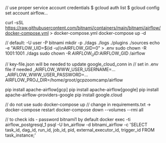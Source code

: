 // use proper service account credentials
$ gcloud auth list
$ gcloud config set account airflow...

curl -sSL https://raw.githubusercontent.com/bitnami/containers/main/bitnami/airflow/docker-compose.yml > docker-compose.yml
docker-compose up -d

// default: -U user -P bitnami
mkdir -p ./dags ./logs ./plugins ./sources
echo -e "AIRFLOW_UID=$(id -u)\nAIRFLOW_GID=0" > .env
sudo chown -R 1001:1001 ./dags
sudo chown -R $AIRFLOW_UID:$AIRFLOW_GID /airflow

// key-file.json will be needed to update google_cloud_conn in
// set in .env file if needed
_AIRFLOW_WWW_USER_USERNAME=...
_AIRFLOW_WWW_USER_PASSWORD=...
AIRFLOW_PROJ_DIR=/home/groot/gcpzoomcamp/airflow

pip install apache-airflow[gcp] 
pip install apache-airflow[google]
pip install apache-airflow-providers-google
pip install google.cloud 

// do not use sudo
docker-compose up
// change in requirements.txt -> docker-compose restart
docker-compose down --volumes --rmi all

// to check ids - password bitnami1 by default
docker exec -ti airflow_postgresql_1 psql -U bn_airflow -d bitnami_airflow -c 'SELECT task_id, dag_id, run_id, job_id, pid, external_executor_id, trigger_id FROM task_instance;'

